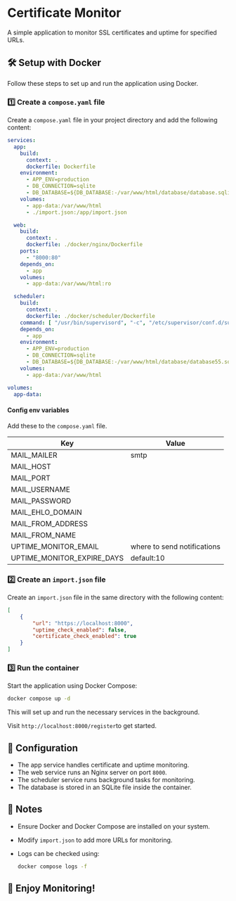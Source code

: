 # Certificate Monitor

A simple application to monitor SSL certificates and uptime for specified URLs.

## 🛠 Setup with Docker

Follow these steps to set up and run the application using Docker.

### 1️⃣ Create a `compose.yaml` file

Create a `compose.yaml` file in your project directory and add the following content:

```yaml
services:
  app:
    build:
      context: .
      dockerfile: Dockerfile
    environment:
      - APP_ENV=production
      - DB_CONNECTION=sqlite
      - DB_DATABASE=${DB_DATABASE:-/var/www/html/database/database.sqlite}
    volumes:
      - app-data:/var/www/html
      - ./import.json:/app/import.json

  web:
    build:
      context: .
      dockerfile: ./docker/nginx/Dockerfile
    ports:
      - "8000:80"
    depends_on:
      - app
    volumes:
      - app-data:/var/www/html:ro

  scheduler:
    build:
      context: .
      dockerfile: ./docker/scheduler/Dockerfile
    command: [ "/usr/bin/supervisord", "-c", "/etc/supervisor/conf.d/supervisord.conf" ]
    depends_on:
      - app
    environment:
      - APP_ENV=production
      - DB_CONNECTION=sqlite
      - DB_DATABASE=${DB_DATABASE:-/var/www/html/database/database55.sqlite}
    volumes:
      - app-data:/var/www/html

volumes:
  app-data:
```

#### Config env variables 

Add these to the `compose.yaml` file.

| Key         | Value |
|-------------|-------|
| MAIL_MAILER | smtp  |
| MAIL_HOST   |       |
| MAIL_PORT   |       |
| MAIL_USERNAME |       |
| MAIL_PASSWORD |       |
| MAIL_EHLO_DOMAIN |       |
| MAIL_FROM_ADDRESS |       |
| MAIL_FROM_NAME |       |
| UPTIME_MONITOR_EMAIL | where to send notifications |
| UPTIME_MONITOR_EXPIRE_DAYS | default:10 |


### 2️⃣ Create an `import.json` file

Create an `import.json` file in the same directory with the following content:

```json
[
    {
        "url": "https://localhost:8000",
        "uptime_check_enabled": false,
        "certificate_check_enabled": true
    }
]
```

### 3️⃣ Run the container

Start the application using Docker Compose:

```sh
docker compose up -d
```

This will set up and run the necessary services in the background.

Visit `http://localhost:8000/register`to get started.

## 📝 Configuration

- The app service handles certificate and uptime monitoring.
- The web service runs an Nginx server on port `8000`.
- The scheduler service runs background tasks for monitoring.
- The database is stored in an SQLite file inside the container.

## 📌 Notes

- Ensure Docker and Docker Compose are installed on your system.
- Modify `import.json` to add more URLs for monitoring.
- Logs can be checked using:

  ```sh
  docker compose logs -f
  ```

## 🚀 Enjoy Monitoring!
